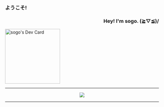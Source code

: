 <body>
  <h3>ようこそ!</h3>
  <p align="right">
    <h3 align="right">Hey! I'm sogo. (≧▽≦)/</h3>
    <a href="https://app.daily.dev/sogo"><img src="https://api.daily.dev/devcards/51769bce454c4201b0cdbe8ed87dee99.png?r=byz" width="180" alt="sogo's Dev Card"/></a>
  </p>
<hr>
  <p align="center">
    <img src="https://count.getloli.com/get/@xsogox?theme=asoul" />
  </p>
<hr>
</body>
